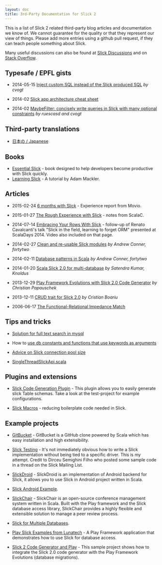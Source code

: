 ```yaml
---
layout: doc
title: 3rd-Party Documentation for Slick 2
---
```


This is a list of Slick 2 related third-party blog articles and documentation we know of.
We cannot guarantee for the quality or that they represent our view of things.
Please add more entries using a github pull request, if they can teach people something about Slick.

Many useful discussions can also be found at [Slick Discussions](https://github.com/slick/slick/discussions)
and on [Stack Overflow](http://stackoverflow.com/questions/tagged/slick).

## Typesafe / EPFL gists

- 2014-05-15 [Inject custom SQL instead of the Slick produced SQL](https://gist.github.com/cvogt/d9049c63fc395654c4b4) *by cvogt*

- 2014-02 [Slick app architecture cheat sheet](https://gist.github.com/cvogt/9239494)

- 2014-02 [MaybeFilter: concisely write queries in Slick with many optional constraints](https://gist.github.com/cvogt/9193220) *by ruescasd and cvogt*

## Third-party translations

- [日本の / Japanese](https://github.com/krrrr38/slick-doc-ja)

## Books

* [Essential Slick](http://underscore.io/books/essential-slick/) - book designed to help developers become productive with Slick quickly.
* [Learning Slick](https://mackler.org/LearningSlick2/) - A tutorial by Adam Mackler.

## Articles

- 2015-02-24 [6 months with Slick](http://movio.co/blog/6-months-slick/) - Experience report from Movio.

- 2015-01-27 [The Rough Experience with Slick](http://blog.scalac.io/2015/01/27/rough-experience-with-slick.html) - notes from ScalaC.

- 2014-07-14 [Embracing Your Rows With Slick](http://www.strongtyped.io/blog/2014/07/18/embracing-your-rows-with-slick/) - follow-up of Renato Cavalcanti's talk "Slick in the field, learning to forget ORM" presented at ScalaDays 2014. Video also included on that page.

- 2014-02-27 [Clean and re-usable Slick modules](http://eng.42go.com/clean-and-re-usable-slick-modules/) *by Andrew Conner, fortytwo*

- 2014-02-11 [Database patterns in Scala](http://eng.42go.com/database-patterns-in-scala/) *by Andrew Conner, fortytwo*

- 2014-01-20 [Scala Slick 2.0 for multi-database](http://blog.knoldus.com/2014/01/20/scala-slick-2-0-for-multi-database/) *by Satendra Kumar, Knoldus*

- 2013-12-29 [Play Framework Evolutions with Slick 2.0 Code Generator](http://blog.papauschek.com/2013/12/play-framework-evolutions-slick-2-0-code-generator/) *by Christian Papauschek*

- 2013-12-11 [CRUD trait for Slick 2.0](http://crisdev.wordpress.com/2013/12/11/crud-trait-for-slick-2-0/) *by Cristian Boariu*

- 2006-06-17 [The Functional-Relational Impedance Match](http://blog.enfranchisedmind.com/2006/06/the-functional-relational-impedance-match/)

## Tips and tricks

- [Solution for full text search in mysql](https://groups.google.com/forum/?utm_medium=email&utm_source=footer#!msg/scalaquery/J69iImyT3nE/pPlm_gfjvhsJ)

- How to [use db constants and functions that use keywords as arguments](https://groups.google.com/forum/?utm_medium=email&utm_source=footer#!msg/scalaquery/w7DpCLzoo0E/0QlhqKKOqksJ)

- [Advice on Slick connection pool size](https://groups.google.com/forum/#!msg/scalaquery/-mwrq3KHdCM/dG9HVZBMcNMJ)

- [SingleThreadSlickApi.scala](https://gist.github.com/timcharper/037fb54fd788d42ad94f)

## Plugins and extensions

- [Slick Code Generation Plugin](https://github.com/muuki88/sbt-slick) - This plugin allows you to easily generate slick Table schemas. Take a look at the test-project for example configurations.

- [Slick Macros](https://github.com/ebiznext/slick-macros) - reducing boilerplate code needed in Slick.


## Example projects


- [GitBucket](https://github.com/gitbucket/gitbucket) - GitBucket is a GitHub clone powered by Scala which has easy installation and high extensibility.

- [Slick Testing](https://github.com/drstevens/slick-testing) - It's not immediately obvious how to write a Slick implementation without being tied to a specific driver. This is my attempt. Credit to Dirceu Semighini Filho who posted some sample code in a thread on the Slick Mailing List.

- [SlickDroid](https://github.com/zbsz/slickdroid) - SlickDroid is an implementation of Android backend for Slick, it allows you to use Slick in Android project written in Scala.

- [Slick Android Example](https://github.com/pulsation/slick-android-example).

- [SlickChair](https://github.com/SlickChair/SlickChair) - SlickChair is an open-source conference management system written in Scala. Built with the Play framework and the Slick database access library, SlickChair provides a highly flexible and extensible solution to manage a peer review process.

- [Slick for Multiple Databases](https://github.com/satendrakumar06/slickformultipledatabases).

- [Play Slick Examples from Lunatech](https://github.com/lunatech-labs/play-slick-examples) - A Play Framework application that demonstrates how to use Slick for database access.

- [Slick 2 Code Generator and Play](https://github.com/papauschek/play-slick-evolutions) - This sample project shows how to integrate the Slick 2.0 code generator with the Play Framework Evolutions (database migrations).

